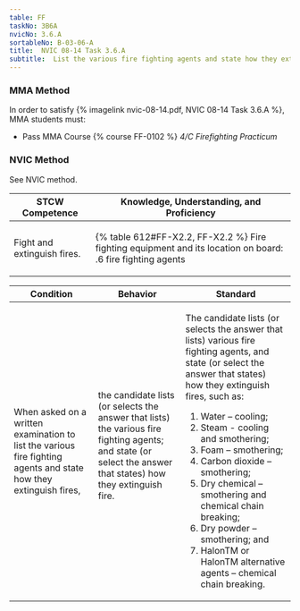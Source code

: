```yaml
---
table: FF
taskNo: 3B6A
nvicNo: 3.6.A 
sortableNo: B-03-06-A
title:  NVIC 08-14 Task 3.6.A
subtitle:  List the various fire fighting agents and state how they extinguish fire
---
```



### MMA Method

In order to satisfy  {% imagelink nvic-08-14.pdf, NVIC 08-14 Task 3.6.A %}, MMA students must:

* Pass MMA Course {% course FF-0102 %}  *4/C Firefighting Practicum*


### NVIC Method

<a onclick="togglevisibility('nvic_methods')" >See NVIC method.</a>

<div id='nvic_methods' class='hide'>

<table>
<thead>
<tr>
<th class='forty'> STCW Competence </th>
<th class='sixty'> Knowledge, Understanding, and Proficiency </th>
</tr>
</thead>




<tbody>
<tr><td markdown='1'>

Fight and extinguish fires.

</td><td markdown='1'>

{% table 612#FF-X2.2, FF-X2.2 %} Fire fighting equipment and its location on board:
.6  fire fighting agents

</td></tr>


</tbody>
</table>


<table>
<thead>
<tr><th class='twenty'>  Condition </th><th class='twenty'> Behavior </th><th  class='sixty'>Standard </th></tr>
</thead>
<tbody >



<tr><td markdown='1'>

When asked on a written examination to list the various fire fighting agents and state how they extinguish fires,

</td><td markdown='1'>

the candidate lists (or selects the answer that lists) the various fire fighting agents; and state (or select the answer that states) how they extinguish fire.

<br>

<div class="tooltip" markdown='1'>



</div>


</td><td markdown='1'>

The candidate lists (or selects the answer that lists) various fire fighting agents, and state (or select the answer that states) how they extinguish fires, such as:
 
1. Water – cooling; 
2. Steam - cooling and smothering; 
3. Foam – smothering; 
4. Carbon dioxide – smothering; 
5. Dry chemical – smothering and chemical chain breaking; 
6. Dry powder – smothering; and 
7. HalonTM or HalonTM alternative agents – chemical chain breaking.

</td></tr>
</tbody>
</table>
</div>
